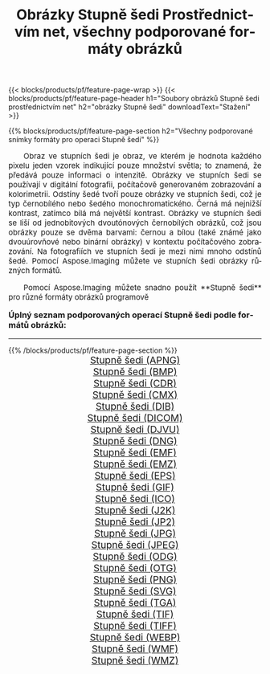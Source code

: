 ﻿---
title: Obrázky Stupně šedi Prostřednictvím net, všechny podporované formáty obrázků 
weight: 3920
url: /cs/net/grayscale/ 
lang: cs
langdirlevel: 2
locales: zh-hans,ja,it,ru,de,es,fr,nl,id,lt,pl,pt,vi,tr,ko,zh-hant,ar,hi,th,sv,cs,uk,he
description: Pomocí Aspose.Imaging můžete snadno Stupně šedi obrázky přes net
---

{{< blocks/products/pf/feature-page-wrap >}}
{{< blocks/products/pf/feature-page-header h1="Soubory obrázků Stupně šedi prostřednictvím net" h2="obrázky Stupně šedi" downloadText="Stažení" >}}


{{% blocks/products/pf/feature-page-section  h2="Všechny podporované snímky formáty pro operaci Stupně šedi" %}}
<p align="justify" style="text-indent:2em;font-size:15px;">
Obraz ve stupních šedi je obraz, ve kterém je hodnota každého pixelu jeden vzorek indikující pouze množství světla; to znamená, že předává pouze informaci o intenzitě. Obrázky ve stupních šedi se používají v digitální fotografii, počítačově generovaném zobrazování a kolorimetrii. Odstíny šedé tvoří pouze obrázky ve stupních šedi, což je typ černobílého nebo šedého monochromatického. Černá má nejnižší kontrast, zatímco bílá má největší kontrast. Obrázky ve stupních šedi se liší od jednobitových dvoutónových černobílých obrázků, což jsou obrázky pouze se dvěma barvami: černou a bílou (také známé jako dvouúrovňové nebo binární obrázky) v kontextu počítačového zobrazování. Na fotografiích ve stupních šedi je mezi nimi mnoho odstínů šedé. Pomocí Aspose.Imaging můžete ve stupních šedi obrázky různých formátů.
</p>
<p align="justify" style="text-indent:2em;font-size:15px;">
Pomocí Aspose.Imaging můžete snadno použít **Stupně šedi** pro různé formáty obrázků programově
</p>
<h3 style="margin-top:16px;">
Úplný seznam podporovaných operací Stupně šedi podle formátů obrázků:
</h3>
<hr/>
{{% /blocks/products/pf/feature-page-section %}}
<div class="container-fluid productfamilypage bg-gray">
    <div class="convertypes bg-gray agp-content section">
        <div class="container">
		<div class="row other-converters" style="gap: 10px;font-size: 19px;text-align:center;">
		    <div class='col-md-3 other-converter remove-lp remove-rp'><a href="/imaging/cs/net/grayscale/apng/" style="padding:15px;">Stupně šedi (APNG)</a></div><div class='col-md-3 other-converter remove-lp remove-rp'><a href="/imaging/cs/net/grayscale/bmp/" style="padding:15px;">Stupně šedi (BMP)</a></div><div class='col-md-3 other-converter remove-lp remove-rp'><a href="/imaging/cs/net/grayscale/cdr/" style="padding:15px;">Stupně šedi (CDR)</a></div><div class='col-md-3 other-converter remove-lp remove-rp'><a href="/imaging/cs/net/grayscale/cmx/" style="padding:15px;">Stupně šedi (CMX)</a></div><div class='col-md-3 other-converter remove-lp remove-rp'><a href="/imaging/cs/net/grayscale/dib/" style="padding:15px;">Stupně šedi (DIB)</a></div><div class='col-md-3 other-converter remove-lp remove-rp'><a href="/imaging/cs/net/grayscale/dicom/" style="padding:15px;">Stupně šedi (DICOM)</a></div><div class='col-md-3 other-converter remove-lp remove-rp'><a href="/imaging/cs/net/grayscale/djvu/" style="padding:15px;">Stupně šedi (DJVU)</a></div><div class='col-md-3 other-converter remove-lp remove-rp'><a href="/imaging/cs/net/grayscale/dng/" style="padding:15px;">Stupně šedi (DNG)</a></div><div class='col-md-3 other-converter remove-lp remove-rp'><a href="/imaging/cs/net/grayscale/emf/" style="padding:15px;">Stupně šedi (EMF)</a></div><div class='col-md-3 other-converter remove-lp remove-rp'><a href="/imaging/cs/net/grayscale/emz/" style="padding:15px;">Stupně šedi (EMZ)</a></div><div class='col-md-3 other-converter remove-lp remove-rp'><a href="/imaging/cs/net/grayscale/eps/" style="padding:15px;">Stupně šedi (EPS)</a></div><div class='col-md-3 other-converter remove-lp remove-rp'><a href="/imaging/cs/net/grayscale/gif/" style="padding:15px;">Stupně šedi (GIF)</a></div><div class='col-md-3 other-converter remove-lp remove-rp'><a href="/imaging/cs/net/grayscale/ico/" style="padding:15px;">Stupně šedi (ICO)</a></div><div class='col-md-3 other-converter remove-lp remove-rp'><a href="/imaging/cs/net/grayscale/j2k/" style="padding:15px;">Stupně šedi (J2K)</a></div><div class='col-md-3 other-converter remove-lp remove-rp'><a href="/imaging/cs/net/grayscale/jp2/" style="padding:15px;">Stupně šedi (JP2)</a></div><div class='col-md-3 other-converter remove-lp remove-rp'><a href="/imaging/cs/net/grayscale/jpg/" style="padding:15px;">Stupně šedi (JPG)</a></div><div class='col-md-3 other-converter remove-lp remove-rp'><a href="/imaging/cs/net/grayscale/jpeg/" style="padding:15px;">Stupně šedi (JPEG)</a></div><div class='col-md-3 other-converter remove-lp remove-rp'><a href="/imaging/cs/net/grayscale/odg/" style="padding:15px;">Stupně šedi (ODG)</a></div><div class='col-md-3 other-converter remove-lp remove-rp'><a href="/imaging/cs/net/grayscale/otg/" style="padding:15px;">Stupně šedi (OTG)</a></div><div class='col-md-3 other-converter remove-lp remove-rp'><a href="/imaging/cs/net/grayscale/png/" style="padding:15px;">Stupně šedi (PNG)</a></div><div class='col-md-3 other-converter remove-lp remove-rp'><a href="/imaging/cs/net/grayscale/svg/" style="padding:15px;">Stupně šedi (SVG)</a></div><div class='col-md-3 other-converter remove-lp remove-rp'><a href="/imaging/cs/net/grayscale/tga/" style="padding:15px;">Stupně šedi (TGA)</a></div><div class='col-md-3 other-converter remove-lp remove-rp'><a href="/imaging/cs/net/grayscale/tif/" style="padding:15px;">Stupně šedi (TIF)</a></div><div class='col-md-3 other-converter remove-lp remove-rp'><a href="/imaging/cs/net/grayscale/tiff/" style="padding:15px;">Stupně šedi (TIFF)</a></div><div class='col-md-3 other-converter remove-lp remove-rp'><a href="/imaging/cs/net/grayscale/webp/" style="padding:15px;">Stupně šedi (WEBP)</a></div><div class='col-md-3 other-converter remove-lp remove-rp'><a href="/imaging/cs/net/grayscale/wmf/" style="padding:15px;">Stupně šedi (WMF)</a></div><div class='col-md-3 other-converter remove-lp remove-rp'><a href="/imaging/cs/net/grayscale/wmz/" style="padding:15px;">Stupně šedi (WMZ)</a></div>
                </div>
        </div>
    </div>
</div>
<br/>
